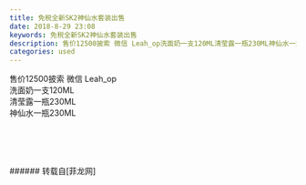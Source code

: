 ```yaml
---
title: 免税全新SK2神仙水套装出售
date: 2018-8-29 23:08
keywords: 免税全新SK2神仙水套装出售
description: 售价12500披索 微信 Leah_op洗面奶一支120ML清莹露一瓶230ML神仙水一瓶230ML
categories: used
---
```

<td class="t_f" id="postmessage_1700501">

售价12500披索 微信 Leah_op<br/>
洗面奶一支120ML<br/>
清莹露一瓶230ML<br/>
神仙水一瓶230ML<br/>
<br/>
<img alt="" border="0" class="zoom" data-cf-modified-a4eba3f5d3a70bdcd62f5893-="" file="http://www.flw.ph/data/appbyme/upload/image/201808/29/vXosF2g6ToyR.jpg" id="aimg_PK88W" lazyloadthumb="1" onclick="" onmouseover="" src="http://www.flw.ph/data/appbyme/upload/image/201808/29/vXosF2g6ToyR.jpg"/><br/>
<br/>
<img alt="" border="0" class="zoom" data-cf-modified-a4eba3f5d3a70bdcd62f5893-="" file="http://www.flw.ph/data/appbyme/upload/image/201808/29/BXzEA05UOJMr.jpg" id="aimg_xpXxM" lazyloadthumb="1" onclick="" onmouseover="" src="http://www.flw.ph/data/appbyme/upload/image/201808/29/BXzEA05UOJMr.jpg"/><br/>
<br/>
<img alt="" border="0" class="zoom" data-cf-modified-a4eba3f5d3a70bdcd62f5893-="" file="http://www.flw.ph/data/appbyme/upload/image/201808/29/9lwBodmFfyBv.jpg" id="aimg_frP6y" lazyloadthumb="1" onclick="" onmouseover="" src="http://www.flw.ph/data/appbyme/upload/image/201808/29/9lwBodmFfyBv.jpg"/><br/>
<br/>
</td>
###### 转载自[菲龙网]